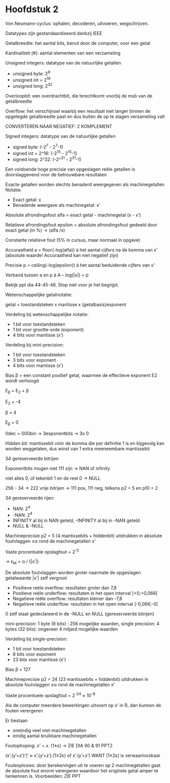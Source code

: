 # Hoofdstuk 2
Von Neumann-cyclus: ophalen, decoderen, uitvoeren, wegschrijven.

Datatypes zijn gestandaardiseerd dankzij IEEE

Getalbreedte: het aantal bits, benut door de computer, voor een getal

Kardinaliteit (#): aantal elementen van een verzameling

Unsigned integers: datatype van de natuurlijke getallen
- unsigned byte: 2<sup>8</sup>
- unsigned int = 2<sup>16</sup>
- unsigned long: 2<sup>32</sup>

Overloopbit: een overdrachtbit, die terechtkomt voorbij de msb van de getalbreedte

Overflow: het verschijnsel waarbij een resultaat niet langer binnen de opgelegde getalbreedte past en dus buiten de op te slagen verzameling valt

CONVERTEREN NAAR NEGATIEF: 2 KOMPLEMENT

Signed integers: datatype van de natuurlijke getallen
- signed byte: (-2<sup>7</sup> - 2<sup>7</sup>-1)
- signed int = 2^16: (-2<sup>15</sup> - 2<sup>15</sup>-1)
- signed long: 2^32: (-2^<sup>31</sup> - 2<sup>31</sup>-1)

Een voldoende hoge precisie van opgeslagen reële getallen is doorslaggevend voor de betrouwbare resultaten

Exacte getallen worden slechts benaderd weergegeven als machinegetallen
Notatie:
- Exact getal: x
- Benaderde weergave als machinegetal: x’

Absolute afrondingsfout alfa = exact getal - machinegetal (x - x’)

Relatieve afrondingsfout epsilon = absolute afrondingsfout gedeeld door exact getal (in %) -> (alfa /x)

Constante relatieve fout (5% in cursus, maar normaal in opgave)

Accuraatheid a = floor(-log(alfa)) à het aantal cijfers na de komma van x’
(absolute waarde! Accuraatheid kan niet negatief zijn)

Precisie p = ceiling(-log(epsilon)) à het aantal beduidende cijfers van x’

Verband tussen a en p à A – log(|x|) = p

Bekijk ppt dia 44-45-46. Stop niet voor je het begrijpt.

Wetenschappelijke getalnotatie:

getal = toestandsteken x mantisse x (getalbasis)exponent

Verdeling bij wetenschappelijke notatie:
- 1 bit voor toestandsteken
- 1 bit voor grootte-orde (exponent)
- 4 bits voor mantisse (x’)

Verdeling bij mini-precision:
- 1 bit voor toestandsteken
- 3 bits voor exponent
- 4 bits voor mantisse (x’)

Bias β = een constant positief getal, waarmee de effectieve exponent E2 wordt verhoogd

E<sub>β</sub> = E<sub>2</sub> + β

E<sub>2</sub> = -4

β = 4

E<sub>β</sub> =  0

0dec = 000bin → 3exponentbits -> 3x 0

Hidden bit: mantissebit vóór de komma die per definitie 1 is en bijgevolg kan worden weggelaten, dus winst van 1 extra meeneembare mantissebit

34 gereserveerde bitrijen

Exponentbits mogen niet 111 zijn -> NAN of infinity

niet alles 0, of tekenbit 1 en de rest 0 -> NULL

256 - 34 → 222 vrije bitrijen → 111 pos, 111 neg, telkens p2 = 5 en p10 = 2

34 gereserveerde rijen:

- NAN: 2<sup>4</sup>
- -NAN: 2<sup>4</sup>
- INFINITY al bij in NAN geteld, -INFINITY al bij in -NAN geteld
- NULL & -NULL

Machineprecisie p2 = 5 (4 mantissebits + hiddenbit) uitdrukken in absolute foutvlaggen ±α rond de machinegetallen x’

Vaste procentuele opslagfout = 2<sup>-5</sup>

→ ε<sub>M</sub> = α / (|x′|)

De absolute foutvlaggen worden groter naarmate de opgeslagen getalwaarde |x’| zelf vergroot

- Positieve reële overflow: resultaten groter dan 7,8
- Positieve reële underflow: resultaten in het open interval ]+0;+0,066\[
- Negatieve reële overflow: resultaten kleiner dan -7,8
- Negatieve reële underflow: resultaten in het open interval ]-0,066;-0[

0 zelf staat gedeclareerd in de -NULL en NULL (gereserveerde bitrijen)

mini-precision: 1 byte (8 bits) : 256 mogelijke waarden, single precision: 4 bytes (32 bits): ongeveer 4 miljard mogelijke waarden

Verdeling bij single-precision:
- 1 bit voor toestandsteken
- 8 bits voor exponent
- 23 bits voor mantisse (x’)

Bias β = 127

Machineprecisie p2 = 24 (23 mantissebits + hiddenbit) uitdrukken in absolute foutvlaggen ±α rond de machinegetallen x’

Vaste procentuele opslagfout = 2<sup>-24</sup> ≈ 10<sup>-8</sup>

Als de computer meerdere bewerkingen uitvoert op x’ in R, dan kunnen de fouten verergeren

Er bestaan
- oneindig veel niet-machinegetallen
- eindig aantal bruikbare machinegetallen

Foutophoping: x’ = x. (1±ε) → ZIE DIA 90 & 91 PPT2

(x’.(y’+z’)’)’ ≈ x’.(y’+z’).(1±2ε) of x’.(y’+z’) WANT (1±2ε) is verwaarloosbaar

Foutexplosies: door berekeningen uit te voeren op 2 machinegetallen gaat de absolute fout enorm verergeren waardoor het originele getal amper te herkennen is. Voorbeelden: ZIE PPT

